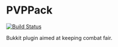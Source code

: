 PVPPack
=======
[![Build Status](https://travis-ci.org/boboman13/PVPPack.png?branch=master)](https://travis-ci.org/boboman13/PVPPack)

Bukkit plugin aimed at keeping combat fair.
